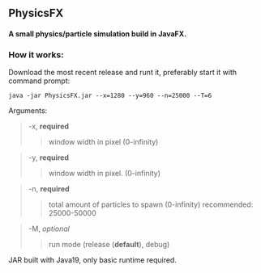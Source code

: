## PhysicsFX

#### A small physics/particle simulation build in JavaFX.

### How it works:

Download the most recent release and runt it, preferably start it with command prompt:

  ~~~ 
  java -jar PhysicsFX.jar --x=1280 --y=960 --n=25000 --T=6 
  ~~~

Arguments:
> -x, **required**
>> window width in pixel  (0-infinity)

> -y, **required**
>> window width in pixel. (0-infinity)

> -n, **required**
>> total amount of particles to spawn (0-infinity) recommended: 25000-50000

> -M, *optional*
>> run mode (release (**default**), debug)   
> 
  

  

JAR built with Java19, only basic runtime required.  